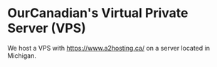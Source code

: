 # OurCanadian's Virtual Private Server (VPS)

We host a VPS with https://www.a2hosting.ca/ on a server located in Michigan.

